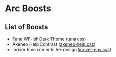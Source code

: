 # Arc Boosts

## List of Boosts
- Tana WF-ish Dark Theme ([tana.css](https://github.com/psu/arc-boosts/blob/main/tana.css))
- Akeneo Help Contrast ([akeneo-help.css](https://github.com/psu/arc-boosts/blob/main/akeneo-help.css))
- Inriver Environments Re-design ([inriver-env.css](https://github.com/psu/arc-boosts/blob/main/inriver-envs.css))
